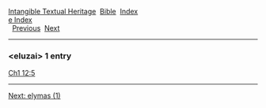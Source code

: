 [Intangible Textual Heritage](../../index)  [Bible](../index) 
[Index](index)   
[e Index](_e_)  
  [Previous](c03633)  [Next](c03635) 

------------------------------------------------------------------------

### &lt;eluzai&gt; 1 entry

[Ch1 12:5](../kjv/ch1012.htm#005)  

------------------------------------------------------------------------

[Next: elymas (1)](c03635)
